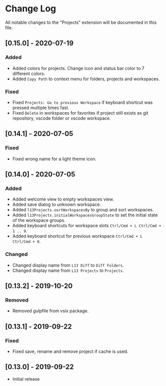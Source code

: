 # Change Log
All notable changes to the "Projects" extension will be documented in this file.

## [0.15.0] - 2020-07-19

### Added
- Added colors for projects. Change icon and status bar color to 7 different colors.
- Added `Copy Path` to context menu for folders, projects and workspaces.

### Fixed
- Fixed `Projects: Go to previous Workspace` if keyboard shortcut was pressed multiple times fast.
- Fixed `Delete` in workspaces for favorites if project still exists as git repository, vscode folder or vscode workspace.

## [0.14.1] - 2020-07-05

### Fixed
- Fixed wrong name for a light theme icon.

## [0.14.0] - 2020-07-05

### Added
- Added welcome view to empty workspaces view.
- Added save dialog to unknown workspace.
- Added `l13Projects.sortWorkspacesBy` to group and sort workspaces.
- Added `l13Projects.initialWorkspacesGroupState` to set the initial state of the workspace groups.
- Added keyboard shortcuts for workspace slots `Ctrl/Cmd + L Ctrl/Cmd + 1 .. 9`.
- Added keyboard shortcut for previous workspace `Ctrl/Cmd + L Ctrl/Cmd + 0`.

### Changed
- Changed display name from `L13 Diff` to `Diff Folders`.
- Changed display name from `L13 Projects` to `Projects`.

## [0.13.2] - 2019-10-20

### Removed
- Removed gulpfile from vsix package.

## [0.13.1] - 2019-09-22

### Fixed
- Fixed save, rename and remove project if cache is used.

## [0.13.0] - 2019-09-22
- Initial release